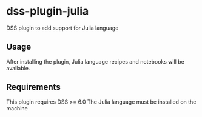 # dss-plugin-julia
DSS plugin to add support for Julia language

## Usage

After installing the plugin, Julia language recipes and notebooks will be available.

## Requirements

This plugin requires DSS >= 6.0
The Julia language must be installed on the machine
